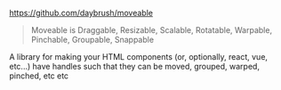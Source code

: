 https://github.com/daybrush/moveable

> Moveable is Draggable, Resizable, Scalable, Rotatable, Warpable, Pinchable, Groupable, Snappable

A library for making your HTML components (or, optionally, react, vue, etc...) have handles such that they can be moved, grouped, warped, pinched, etc etc